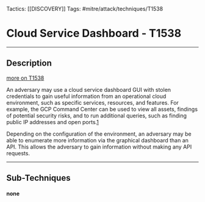Tactics: [[DISCOVERY]]
Tags: #mitre/attack/techniques/T1538  

# Cloud Service Dashboard - T1538
---
## Description
[more on T1538](https://attack.mitre.org/techniques/T1538)

An adversary may use a cloud service dashboard GUI with stolen credentials to gain useful information from an operational cloud environment, such as specific services, resources, and features. For example, the GCP Command Center can be used to view all assets, findings of potential security risks, and to run additional queries, such as finding public IP addresses and open ports.[1](https://cloud.google.com/security-command-center/docs/quickstart-scc-dashboard)

Depending on the configuration of the environment, an adversary may be able to enumerate more information via the graphical dashboard than an API. This allows the adversary to gain information without making any API requests.

---
## Sub-Techniques

#### none
